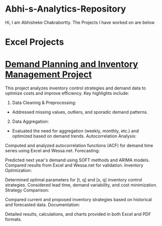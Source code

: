 # Abhi-s-Analytics-Repository
Hi, I am Abhisheke Chakrabortty. The Projects I have worked on are below
# Excel Projects
# [Demand Planning and Inventory Management Project](https://github.com/Abhi-c52/Abhi-s-Analytics-Repository/tree/525d0c38999c7f99f689ccf03446158712a025ae/Excel%20Project-%20Demand%20Planning%20and%20Inventory%20Management)
This project analyzes inventory control strategies and demand data to optimize costs and improve efficiency. Key highlights include:

1. Data Cleaning & Preprocessing:

  - Addressed missing values, outliers, and sporadic demand patterns.
2. Data Aggregation:

  - Evaluated the need for aggregation (weekly, monthly, etc.) and optimized based on demand trends.
Autocorrelation Analysis:

Computed and analyzed autocorrelation functions (ACF) for demand time series using Excel and Wessa.net.
Forecasting:

Predicted next year's demand using SOFT methods and ARIMA models.
Compared results from Excel and Wessa.net for validation.
Inventory Optimization:

Determined optimal parameters for [t, q] and [s, q] inventory control strategies.
Considered lead time, demand variability, and cost minimization.
Strategy Comparison:

Compared current and proposed inventory strategies based on historical and forecasted data.
Documentation:

Detailed results, calculations, and charts provided in both Excel and PDF formats.
